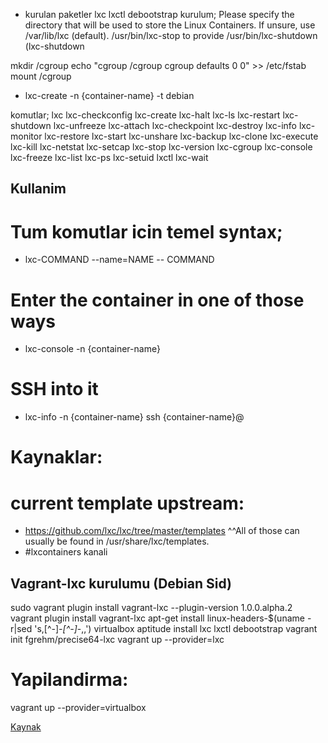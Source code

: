 * kurulan paketler lxc lxctl debootstrap
kurulum;
Please specify the directory that will be used to store the Linux Containers.
If unsure, use /var/lib/lxc (default).
/usr/bin/lxc-stop to provide /usr/bin/lxc-shutdown (lxc-shutdown

mkdir /cgroup
echo "cgroup  /cgroup  cgroup  defaults  0  0" >> /etc/fstab
mount /cgroup

* lxc-create -n {container-name} -t debian

komutlar;
lxc
lxc-checkconfig
lxc-create
lxc-halt
lxc-ls
lxc-restart
lxc-shutdown
lxc-unfreeze
lxc-attach
lxc-checkpoint
lxc-destroy
lxc-info
lxc-monitor
lxc-restore
lxc-start
lxc-unshare
lxc-backup
lxc-clone
lxc-execute
lxc-kill
lxc-netstat
lxc-setcap
lxc-stop
lxc-version
lxc-cgroup
lxc-console
lxc-freeze
lxc-list
lxc-ps
lxc-setuid
lxctl
lxc-wait
			
## Kullanim
# Tum komutlar icin temel syntax;
* lxc-COMMAND --name=NAME -- COMMAND


# Enter the container in one of those ways
* lxc-console -n {container-name}



# SSH into it
* lxc-info -n {container-name}
ssh {container-name}@<ip from lxc-info>


# Kaynaklar:
# current template upstream:
* https://github.com/lxc/lxc/tree/master/templates
^^All of those can usually be found in /usr/share/lxc/templates. 
* #lxcontainers kanali

## Vagrant-lxc kurulumu (Debian Sid)
sudo vagrant plugin install vagrant-lxc --plugin-version 1.0.0.alpha.2
vagrant plugin install vagrant-lxc
apt-get install linux-headers-$(uname -r|sed 's,[^-]*-[^-]*-,,') virtualbox 
aptitude install  lxc lxctl debootstrap
vagrant init fgrehm/precise64-lxc 
vagrant up --provider=lxc



# Yapilandirma:
vagrant up --provider=virtualbox

[Kaynak](https://github.com/fgrehm/vagrant-lxc)
